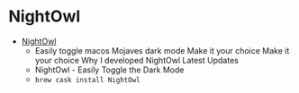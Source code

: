 # NightOwl
- [NightOwl](https://nightowl.kramser.xyz/)
  -  Easily toggle macos Mojaves dark mode Make it your choice Make it your choice Why I developed NightOwl Latest Updates
  - NightOwl - Easily Toggle the Dark Mode
  - `brew cask install NightOwl`
